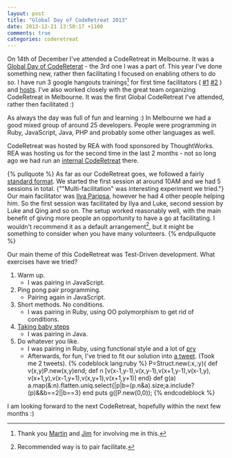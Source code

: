 ```yaml
---
layout: post
title: "Global Day of CodeRetreat 2013"
date: 2013-12-21 13:50:17 +1100
comments: true
categories: coderetreat
---
```


On 14th of December I've attended a CodeRetreat in Melbourne.
It was a [Global Day of CodeReterat](http://globalday.coderetreat.org) - the 3rd one I was a part of.
This year I've done something new, rather then facilitating I focused on enabling others to do so.
I have run 3 google hangouts trainings[^trainings] for first time facilitators
(
[#1](https://plus.google.com/events/cpssmqq8u4f8u5qkkk768b629i0)
[#2](https://plus.google.com/events/c4olgo868inn0n0aumkeqefe20g) ) and [hosts](https://plus.google.com/events/cgt5ts5a7nkk9lis8sdu00q0270).
I've also worked closely with the great team organizing CodeRetreat in Melbourne.
It was the first Global CodeRetreat I've attended, rather then facilitated :)


As always the day was full of fun and learning :) In Melbourne we had a good mixed group
of around 25 developers. People were programming in Ruby, JavaScript, Java, PHP and probably some other languages as well.

CodeRetreat was hosted by REA with food sponsored by ThoughtWorks. REA was hosting us for the second time in the last 2 months -
not so long ago we had run an [internal CodeRetreat](http://techblog.realestate.com.au/tdd-in-bash-aka-our-1st-internal-code-retreat-rea/) there.

{% pullquote %}
As far as our CodeRetreat goes, we followed a fairly [standard format](http://coderetreat.org/facilitating/structure-of-a-coderetreat).
We started the first session at around 10AM and we had 5 sessions in total. {""Multi-facilitation" was interesting experiment we tried."}
Our main facilitator was [Ilya Paripsa](https://twitter.com/iparips), however he had 4 other people helping him. So the first session was facilitated by
Ilya and Luke, second session by Luke and Qing and so on. The setup worked reasonably well, with the main benefit of giving more people an opportunity to have a go
at facilitating. I wouldn't recommend it as a default arrangement[^default_arrangement], but it might be something to consider when you have many volunteers.
{% endpullquote %}

Our main theme of this CodeRetreat was Test-Driven development. What exercises have we tried?

1. Warm up.
    - I was pairing in JavaScript.
1. Ping pong pair programming.
    - Pairing again in JavaScript.
1. Short methods. No conditions.
    - I was pairing in Ruby, using OO polymorphism to get rid of conditions.
1. [Taking baby steps](http://coderetreat.org/profiles/blogs/taking-baby-steps)
    - I was pairing in Java.
1. Do whatever you like.
   - I was pairing in Ruby, using functional style and a lot of [pry](http://pryrepl.org/)
   - Afterwards, for fun, I've tried to fit our solution into [a tweet](https://twitter.com/dziemid/status/411784405460324352). (Took me 2 tweets).
     {% codeblock lang:ruby %}
     P=Struct.new(:x,:y){
     def v(x,y)P.new(x,y)end;
     def n
        [v(x-1,y-1),v(x,y-1),v(x+1,y-1),v(x-1,y), v(x+1,y),v(x-1,y+1),v(x,y+1),v(x+1,y+1)]
     end}
     def g(a)
        a.map(&:n).flatten.uniq.select{|p|b=(p.n&a).size;a.include?(p)&&b==2||b==3}
     end
     puts g([P.new(0,0));
     {% endcodeblock %}


I am looking forward to the next CodeRetreat, hopefully within the next few months :)


[^default_arrangement]: Recommended way is to pair facilitate.
[^trainings]: Thank you [Martin](https://twitter.com/martinklose) and [Jim](https://twitter.com/jthurne) for involving me in this.